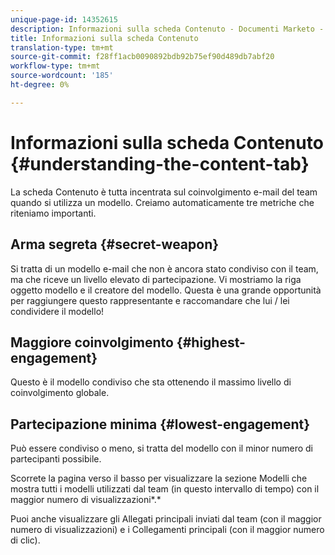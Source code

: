 ```yaml
---
unique-page-id: 14352615
description: Informazioni sulla scheda Contenuto - Documenti Marketo - Documentazione prodotto
title: Informazioni sulla scheda Contenuto
translation-type: tm+mt
source-git-commit: f28ff1acb0090892bdb92b75ef90d489db7abf20
workflow-type: tm+mt
source-wordcount: '185'
ht-degree: 0%

---
```



# Informazioni sulla scheda Contenuto {#understanding-the-content-tab}

La scheda Contenuto è tutta incentrata sul coinvolgimento e-mail del team quando si utilizza un modello. Creiamo automaticamente tre metriche che riteniamo importanti.

## Arma segreta {#secret-weapon}

Si tratta di un modello e-mail che non è ancora stato condiviso con il team, ma che riceve un livello elevato di partecipazione. Vi mostriamo la riga oggetto modello e il creatore del modello. Questa è una grande opportunità per raggiungere questo rappresentante e raccomandare che lui / lei condividere il modello!

## Maggiore coinvolgimento {#highest-engagement}

Questo è il modello condiviso che sta ottenendo il massimo livello di coinvolgimento globale.

## Partecipazione minima {#lowest-engagement}

Può essere condiviso o meno, si tratta del modello con il minor numero di partecipanti possibile.

Scorrete la pagina verso il basso per visualizzare la sezione Modelli che mostra tutti i modelli utilizzati dal team (in questo intervallo di tempo) con il maggior numero di visualizzazioni*.*

Puoi anche visualizzare gli Allegati principali inviati dal team (con il maggior numero di visualizzazioni) e i Collegamenti principali (con il maggior numero di clic).
